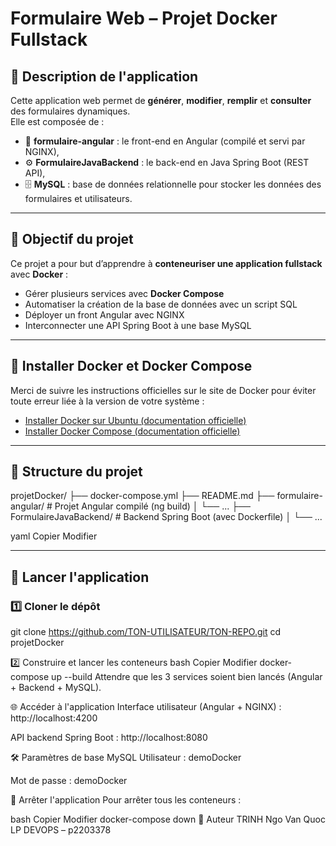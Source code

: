 # Formulaire Web – Projet Docker Fullstack

## 📄 Description de l'application

Cette application web permet de **générer**, **modifier**, **remplir** et **consulter** des formulaires dynamiques.  
Elle est composée de :
- 🎨 **formulaire-angular** : le front-end en Angular (compilé et servi par NGINX),
- ⚙️ **FormulaireJavaBackend** : le back-end en Java Spring Boot (REST API),
- 🗄️ **MySQL** : base de données relationnelle pour stocker les données des formulaires et utilisateurs.

---

## 🎯 Objectif du projet

Ce projet a pour but d’apprendre à **conteneuriser une application fullstack** avec **Docker** :
- Gérer plusieurs services avec **Docker Compose**
- Automatiser la création de la base de données avec un script SQL
- Déployer un front Angular avec NGINX
- Interconnecter une API Spring Boot à une base MySQL

---

## 🐳 Installer Docker et Docker Compose

Merci de suivre les instructions officielles sur le site de Docker pour éviter toute erreur liée à la version de votre système :

- [Installer Docker sur Ubuntu (documentation officielle)](https://docs.docker.com/engine/install/ubuntu/)
- [Installer Docker Compose (documentation officielle)](https://docs.docker.com/compose/install/)

---

## 📁 Structure du projet

projetDocker/ ├── docker-compose.yml ├── README.md ├── formulaire-angular/ # Projet Angular compilé (ng build) │ └── ... ├── FormulaireJavaBackend/ # Backend Spring Boot (avec Dockerfile) │ └── ...

yaml
Copier
Modifier

---

## 🚀 Lancer l'application

### 1️⃣ Cloner le dépôt

git clone https://github.com/TON-UTILISATEUR/TON-REPO.git
cd projetDocker

2️⃣ Construire et lancer les conteneurs
bash
Copier
Modifier
docker-compose up --build
Attendre que les 3 services soient bien lancés (Angular + Backend + MySQL).

🌐 Accéder à l'application
Interface utilisateur (Angular + NGINX) : http://localhost:4200

API backend Spring Boot : http://localhost:8080

🛠️ Paramètres de base MySQL
Utilisateur : demoDocker

Mot de passe : demoDocker

🧯 Arrêter l'application
Pour arrêter tous les conteneurs :

bash
Copier
Modifier
docker-compose down
👤 Auteur
TRINH Ngo Van Quoc
LP DEVOPS – p2203378
